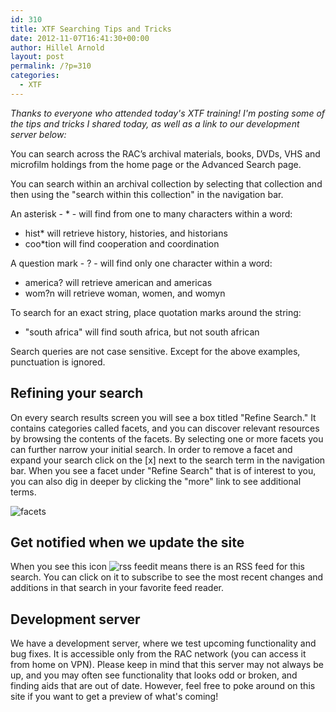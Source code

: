 ```yaml
---
id: 310
title: XTF Searching Tips and Tricks
date: 2012-11-07T16:41:30+00:00
author: Hillel Arnold
layout: post
permalink: /?p=310
categories:
  - XTF
---
```

_Thanks to everyone who attended today's XTF training! I'm posting some of the tips and tricks I shared today, as well as a link to our development server below:_

You can search across the RAC’s archival materials, books, DVDs, VHS and microfilm holdings from the home page or the Advanced Search page.

You can search within an archival collection by selecting that collection and then using the "search within this collection" in the navigation bar.<!--more-->

An asterisk - * - will find from one to many characters within a word:

  * hist* will retrieve history, histories, and historians
  * coo*tion will find cooperation and coordination

A question mark - ? - will find only one character within a word:

  * america? will retrieve american and americas
  * wom?n will retrieve woman, women, and womyn

To search for an exact string, place quotation marks around the string:

  * "south africa" will find south africa, but not south african

Search queries are not case sensitive. Except for the above examples, punctuation is ignored.

## Refining your search

On every search results screen you will see a box titled "Refine Search." It contains categories called facets, and you can discover relevant resources by browsing the contents of the facets. By selecting one or more facets you can further narrow your initial search. In order to remove a facet and expand your search click on the [x] next to the search term in the navigation bar. When you see a facet under "Refine Search" that is of interest to you, you can also dig in deeper by clicking the "more" link to see additional terms.

![facets](http://dimes.rockarch.org/xtf/icons/default/facets.png)

## Get notified when we update the site

When you see this icon  ![rss feed](http://collectionguides.rockarch.org/xtf/icons/default/i_rss.png)it means there is an RSS feed for this search. You can click on it to subscribe to see the most recent changes and additions in that search in your favorite feed reader.

## Development server

We have a development server, where we test upcoming functionality and bug fixes. It is accessible only from the RAC network (you can access it from home on VPN). Please keep in mind that this server may not always be up, and you may often see functionality that looks odd or broken, and finding aids that are out of date. However, feel free to poke around on this site if you want to get a preview of what's coming!
